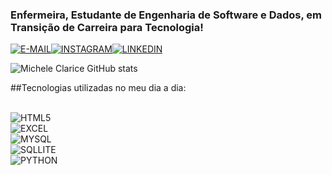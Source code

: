 ### Enfermeira, Estudante de Engenharia de Software e Dados, em Transição de Carreira para Tecnologia!





[![E-MAIL](https://img.shields.io/badge/Microsoft_Outlook-0078D4?style=for-the-badge&logo=microsoft-outlook&logoColor=white)](https://outlook.live.com/mail/0/inbox/id/AQQkADAwATZiZmYAZC05NTY1LTA1MmYtMDACLTAwCgAQAMUX144exZ5MsYkQB5LHQUs%3D)[![INSTAGRAM](https://img.shields.io/badge/Instagram-E4405F?style=for-the-badge&logo=instagram&logoColor=white)](https://www.instagram.com/mulheresnati)[![ LINKEDIN](https://img.shields.io/badge/LinkedIn-0077B5?style=for-the-badge&logo=linkedin&logoColor=white)](https://www.linkedin.com/in/michele-c-m-146a17153/)

![Michele Clarice GitHub stats](https://github-readme-stats.vercel.app/api?username=micheleclaricea&show_icons=true&theme=radical)


##Tecnologias utilizadas no meu dia a dia:


<div style="display: inline_block"><br/> 
  <img align="center" alt= "HTML5" src=https://img.shields.io/badge/HTML5-E34F26?style=for-the-badge&logo=html5&logoColor=white<div style="display: inline_block"><br/>
  <img align="center" alt= "EXCEL" src=https://img.shields.io/badge/Microsoft_Excel-217346?style=for-the-badge&logo=microsoft-excel&logoColor=white<div style="display: inline_block"><br/>
  <img align="center" alt= "MYSQL" src=https://img.shields.io/badge/MySQL-00000F?style=for-the-badge&logo=mysql&logoColor=white<div style="display: inline_block"><br/>
  <img align="center" alt= "SQLLITE" src=https://img.shields.io/badge/SQLite-07405E?style=for-the-badge&logo=sqlite&logoColor=white"><br/>
<img align="center" alt= "PYTHON" src=https://img.shields.io/badge/Python-3776AB?style=for-the-badge&logo=python&logoColor=white"><br/>
